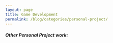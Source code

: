 ```yaml
---
layout: page
title: Game Development
permalink: /blog/categories/personal-project/
---
```


<h5> Other Personal Project work: </h5>

<div class="card">

</div>

